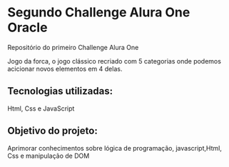 # Segundo Challenge Alura One Oracle
Repositório do primeiro Challenge Alura One

Jogo da forca, o jogo clássico recriado com 5 categorias onde podemos acicionar novos elementos em 4 delas.

## Tecnologias utilizadas:

Html, Css e JavaScript

## Objetivo do projeto:

Aprimorar conhecimentos sobre lógica de programação, javascript,Html, Css e manipulação de DOM
